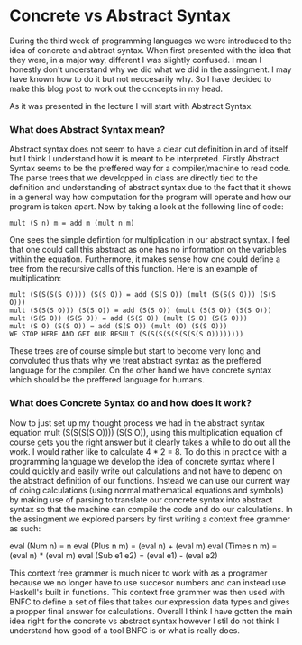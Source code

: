 # Concrete vs Abstract Syntax

During the third week of programming languages we were introduced to the idea of concrete and abtract syntax. When first presented with the idea that they were, in a major way,
different I was slightly confused. I mean I honestly don't understand why we did what we did in the assingment. I may have known how to do it but not neccesarily why. So I 
have decided to make this blog post to work out the concepts in my head.

As it was presented in the lecture I will start with Abstract Syntax. 

### What does Abstract Syntax mean? 
Abstract syntax does not seem to have a clear cut definition in and of itself but I think I understand how it is meant to be interpreted. Firstly Abstract Syntax seems to be 
the preffered way for a compiler/machine to read code. The parse trees that we developped in class are directly tied to the definition and understanding of abstract syntax due
to the fact that it shows in a general way how computation for the program will operate and how our program is taken apart. Now by taking a look at the following line of code:
```
mult (S n) m = add m (mult n m)
```
One sees the simple defintion for multiplication in our abstract syntax. I feel that one could call this abstract as one has no information on the variables within the equation.
Furthermore, it makes sense how one could define a tree from the recursive calls of this function. Here is an example of multiplication:
```
mult (S(S(S(S O)))) (S(S O)) = add (S(S O)) (mult (S(S(S O))) (S(S O)))
mult (S(S(S O))) (S(S O)) = add (S(S O)) (mult (S(S O)) (S(S O)))
mult (S(S O)) (S(S O)) = add (S(S O)) (mult (S O) (S(S O)))
mult (S O) (S(S O)) = add (S(S O)) (mult (O) (S(S O))) 
WE STOP HERE AND GET OUR RESULT (S(S(S(S(S(S(S(S O))))))))
```
These trees are of course simple but start to become very long and convoluted thus thats why we treat abstract syntax as the preffered language for the compiler. On the other hand
we have concrete syntax which should be the preffered language for humans.

### What does Concrete Syntax do and how does it work?
Now to just set up my thought process we had in the abstract syntax equation mult (S(S(S(S O)))) (S(S O)), using this multiplication equation of course gets you the right answer
but it clearly takes a while to do out all the work. I would rather like to calculate 4 * 2 = 8. To do this in practice with a programming language we develop the idea of 
concrete syntax where I could quickly and easily write out calculations and not have to depend on the abstract definition of our functions. Instead we can use our current 
way of doing calculations (using normal mathematical equations and symbols) by making use of parsing to translate our concrete syntax into abstract syntax so that the machine
can compile the code and do our calculations. In the assingment we explored parsers by first writing a context free grammer as such:

eval (Num n) = n
eval (Plus n m) = (eval n) + (eval m)
eval (Times n m) = (eval n) * (eval m)
eval (Sub e1 e2) = (eval e1) - (eval e2)

This context free grammer is much nicer to work with as a programer because we no longer have to use succesor numbers and can instead use Haskell's built in functions. 
This context free grammer was then used with BNFC to define a set of files that takes our expression data types and gives a propper final answer for calculations. Overall
I think I have gotten the main idea right for the concrete vs abstract syntax however I stil do not think I understand how good of a tool BNFC is or what is really does.
